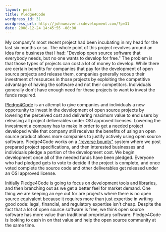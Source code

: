 ```yaml
---
layout: post
title: Pledge4Code
wordpress_id: 31
wordpress_url: http://johnweaver.zxdevelopment.com/?p=31
date: 2008-12-24 14:45:55 -08:00
---
```

My company's most recent project had been incubating in my head for the last six months or so. The whole point of this project revolves around an idea for a business that I had: "Develop open source software that everybody needs, but no one wants to develop for free." The problem is that those types of projects can cost a lot of money to develop. While there are certain benefits for companies that pay for the development of open source projects and release them, companies generally recoup their investment of resources in those projects by exploiting the competitive advantage of having the software and not their competitors. Individuals generally don't have enough need for these projects to want to invest the funds required.

<del><a href="http://www.pledge4code.com/">Pledge4Code</a></del> is an attempt to give companies and individuals a new opportunity to invest in the development of open source projects by lowering the perceived cost and delivering maximum value to end users by releasing all project deliverables under OSI approved licenses. Lowering the investment a company has to make in order to get a needed project developed while that company still receives the benefits of using an open source product allows more companies to justify actively using open source software. Pledge4Code works on a <a href="http://raincitystudios.com/blogs-and-pods/boris-mann/reverse-bounties">"reverse bounty"</a> system where we post prepared project specifications, and then interested businesses and individuals pledge a portion of the development cost. We begin development once all of the needed funds have been pledged. Everyone who had pledged gets to vote to decide if the project is complete, and once voted complete the source code and other deliverables get released under an OSI approved license.

Initially Pledge4Code is going to focus on development tools and libraries, and then branching out as we get a better feel for market demand. One thing we are keeping an eye out for are projects where there is no open source equivalent because it requires more than just expertise in writing good code: legal, financial, and regulatory expertise isn't cheap. Despite the fact that a lot of open source software is free, we think open source software has more value than traditional proprietary software. Pledge4Code is looking to cash in on that value and help the open source community at the same time.
